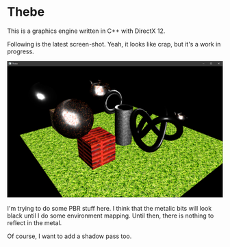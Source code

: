 # Thebe

This is a graphics engine written in C++ with DirectX 12.

Following is the latest screen-shot.  Yeah, it looks like crap, but it's a work in progress.

![snapshot](https://github.com/spencerparkin/Thebe/blob/main/screen_shot.png?raw=true)

I'm trying to do some PBR stuff here.  I think that the metalic bits will look black until I do some environment mapping.  Until then, there is nothing to reflect in the metal.

Of course, I want to add a shadow pass too.